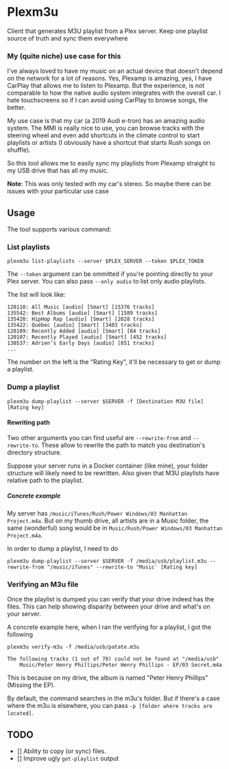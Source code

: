 # Plexm3u

Client that generates M3U playlist from a Plex server. Keep one playlist source of truth and sync them everywhere

### My (quite niche) use case for this

I've always loved to have my music on an actual device that doesn't depend on the network for a lot of reasons. Yes, Plexamp is amazing, yes, I have CarPlay that allows me to listen to Plexamp. But the experience, is not comparable to how the native audio system integrates with the overall car. I hate touchscreens so if I can avoid using CarPlay to browse songs, the better.

My use case is that my car (a 2019 Audi e-tron) has an amazing audio system. The MMI is really nice to use, you can browse tracks with the steering wheel and even add shortcuts in the climate control to start playlists or artists (I obviously have a shortcut that starts Rush songs on shuffle).

So this tool allows me to easily sync my playlists from Plexamp straight to my USB drive that has all my music.

**Note**: This was only tested with my car's stereo. So maybe there can be issues with your particular use case

## Usage

The tool supports various command:

### List playlists

```
plexm3u list-playlists --server $PLEX_SERVER --token $PLEX_TOKEN
```

The `--token` argument can be ommitted if you're pointing directly to your Plex server. You can also pass `--only audio` to list only audio playlists.

The list will look like:

```
120110: All Music [audio] [Smart] [15376 tracks]
135542: Best Albums [audio] [Smart] [1589 tracks]
135420: HipHop Rap [audio] [Smart] [2028 tracks]
135422: Québec [audio] [Smart] [3403 tracks]
120109: Recently Added [audio] [Smart] [84 tracks]
120107: Recently Played [audio] [Smart] [452 tracks]
130537: Adrien’s Early Days [audio] [851 tracks]
...
```

The number on the left is the "Rating Key", it'll be necessary to get or dump a playlist.

### Dump a playlist

```
plexm3u dump-playlist --server $SERVER -f [Destination M3U file] [Rating key]
```

#### Rewriting path

Two other arguments you can find useful are `--rewrite-from` and `--rewrite-to`. These allow to rewrite the path to match you destination's directory structure.

Suppose your server runs in a Docker container (like mine), your folder structure will likely need to be rewritten. Also given that M3U playlists have relative path to the playlist.

##### Concrete example

My server has `/music/iTunes/Rush/Power Windows/03 Manhattan Project.m4a`. But on my thumb drive, all artists are in a Music folder, the same (wonderful) song would be in `Music/Rush/Power Windows/03 Manhattan Project.m4a`.

In order to dump a playlist, I need to do 

```
plexm3u dump-playlist --server $SERVER -f /media/usb/playlist.m3u --rewrite-from "/music/iTunes" --rewrite-to "Music` [Rating key]
```

### Verifying an M3u file

Once the playlist is dumped you can verify that your drive indeed has the files. This can help showing disparity between your drive and what's on your server.

A concrete example here, when I ran the verifying for a playlist, I got the following

```
plexm3u verify-m3u -f /media/usb/patate.m3u

The following tracks (1 out of 70) could not be found at "/media/usb"
	Music/Peter Henry Phillips/Peter Henry Phillips - EP/03 Secret.m4a
```

This is because on my drive, the album is named "Peter Henry Phillips" (Missing the EP).

By default, the command searches in the m3u's folder. But if there's a case where the m3u is elsewhere, you can pass `-p [folder where tracks are located]`.

## TODO

- [] Ability to copy (or sync) files.
- [] Improve ugly `get-playlist` output
